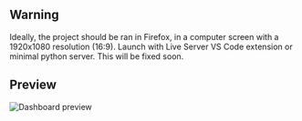 ## Warning
Ideally, the project should be ran in Firefox, in a computer screen with a 1920x1080 resolution (16:9).
Launch with Live Server VS Code extension or minimal python server. 
This will be fixed soon.

## Preview
![Dashboard preview](dashboard_overview.png)




